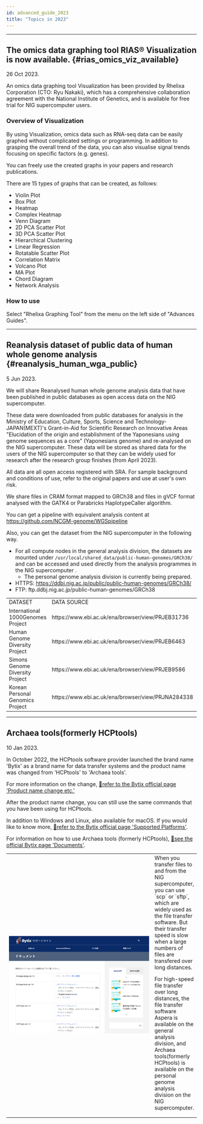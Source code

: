 ```yaml
---
id: advanced_guide_2023
title: "Topics in 2023"
---
```


---
## The omics data graphing tool RIAS®️ Visualization is now available. {#rias_omics_viz_available}

26 Oct 2023.

An omics data graphing tool Visualization has been provided by Rhelixa Corporation (CTO: Ryu Nakaki), which has a comprehensive collaboration agreement with the National Institute of Genetics, and is available for free trial for NIG supercomputer users.


### Overview of Visualization


By using Visualization, omics data such as RNA-seq data can be easily graphed without complicated settings or programming. In addition to grasping the overall trend of the data, you can also visualise signal trends focusing on specific factors (e.g. genes).

You can freely use the created graphs in your papers and research publications.

There are 15 types of graphs that can be created, as follows:
- Violin Plot 
- Box Plot
- Heatmap
- Complex Heatmap
- Venn Diagram 
- 2D PCA Scatter Plot
- 3D PCA Scatter Plot
- Hierarchical Clustering
- Linear Regression
- Rotatable Scatter Plot
- Correlation Matrix
- Volcano Plot
- MA Plot
- Chord Diagram
- Network Analysis


### How to use

Select "Rhelixa Graphing Tool" from the menu on the left side of "Advances Guides".


---

## Reanalysis dataset of public data of human whole genome analysis {#reanalysis_human_wga_public}

5 Jun 2023.

We will share Reanalysed human whole genome analysis data that have been published in public databases as open access data on the NIG supercomputer.

These data were downloaded from public databases for analysis in the Ministry of Education, Culture, Sports, Science and Technology-JAPAN(MEXT)'s Grant-in-Aid for Scientific Research on Innovative Areas "Elucidation of the origin and establishment of the Yaponesians using genome sequences as a core" (Yaponesians genome) and re-analysed on the NIG supercomputer.
These data will be stored as shared data for the users of the NIG supercomputer so that they can be widely used for research after the research group finishes (from April 2023).

All data are all open access registered with SRA. 
For sample background and conditions of use, refer to the original papers and use at user's own risk.

We share files in CRAM format mapped to GRCh38 and files in gVCF format analysed with the GATK4 or Parabricks HaplotypeCaller algorithm.

You can get a pipeline with equivalent analysis content at https://github.com/NCGM-genome/WGSpipeline

Also, you can get the dataset from the NIG supercomputer in the following way.

 - For all compute nodes in the general analysis division, the datasets are mounted under `/usr/local/shared_data/public-human-genomes/GRCh38/` and can be accessed and used directly from the analysis programmes in the NIG supercomputer .
    - The personal genome analysis division is currently being prepared.
- HTTPS: https://ddbj.nig.ac.jp/public/public-human-genomes/GRCh38/ 
- FTP: ftp.ddbj.nig.ac.jp/public-human-genomes/GRCh38

<table>
<tr>
<td>DATASET</td>
<td>DATA SOURCE</td>
<td>URL</td>
</tr>
<tr>
<td>International 1000Genomes Project</td>
<td>https://www.ebi.ac.uk/ena/browser/view/PRJEB31736</td>
<td>https://doi.org/10.1016/j.cell.2022.08.004</td>
</tr>
<tr>
<td>Human Genome Diversity Project</td>
<td>https://www.ebi.ac.uk/ena/browser/view/PRJEB6463</td>
<td>https://doi.org/10.1126/science.aay5012</td>
</tr>
<tr>
<td>Simons Genome Diversity Project</td>
<td>https://www.ebi.ac.uk/ena/browser/view/PRJEB9586</td>
<td>https://doi.org/10.1038/nature18964</td>
</tr>
<tr>
<td>Korean Personal Genomics Project</td>
<td>https://www.ebi.ac.uk/ena/browser/view/PRJNA284338</td>
<td>https://doi.org/10.1038/s41598-018-23837-x</td>
</tr>
</table>


---

## Archaea tools(formerly HCPtools)

10 Jan 2023.

In October 2022, the HCPtools software provider launched the brand name 'Bytix' as a brand name for data transfer systems and the product name was changed from 'HCPtools' to 'Archaea tools'.

For more information on the change, [&#x1f517;refer to the Bytix official page 'Product name change etc.'](https://support.bytix.tech/important/)

After the product name change, you can still use the same commands that you have been using for HCPtools.

In addition to Windows and Linux, also available for macOS. If you would like to know more, [&#x1f517;refer to the Bytix official page 'Supported Platforms'](https://support.bytix.tech/docs/archaea/tools/1.4_en/A_overview/A09_platforms).


For information on how to use Archaea tools (formerly HCPtools), [&#x1f517;see the official Bytix page 'Documents'](https://support.bytix.tech/document/).


<table>
<tr>
<td width="400">

![](Archaea_tools_document.png)
</td>
<td valign="top">
When you transfer files to and from the NIG supercomputer, you can use `scp` or `sftp`, which are widely used as the file transfer software. But their transfer speed is slow when a large numbers of files are transfered over long distances.

For high-speed file transfer over long distances, the file transfer software Aspera is available on the general analysis division, and Archaea tools(formerly HCPtools) is available on the personal genome analysis division on the NIG supercomputer.

</td>
</tr>
</table>
